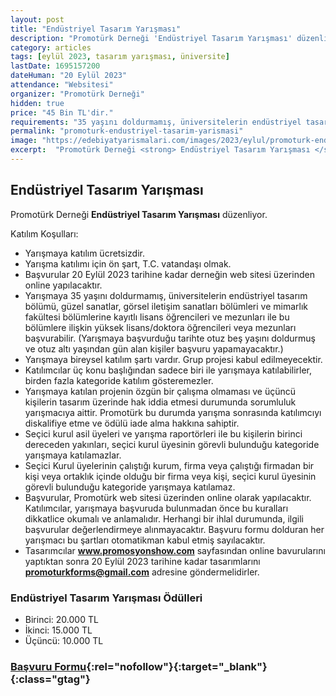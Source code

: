 ```yaml
---
layout: post
title: "Endüstriyel Tasarım Yarışması"
description: "Promotürk Derneği 'Endüstriyel Tasarım Yarışması' düzenliyor."
category: articles
tags: [eylül 2023, tasarım yarışması, üniversite]
lastDate: 1695157200
dateHuman: "20 Eylül 2023"
attendance: "Websitesi"
organizer: "Promotürk Derneği"
hidden: true
price: "45 Bin TL'dir."
requirements: "35 yaşını doldurmamış, üniversitelerin endüstriyel tasarım bölümü, güzel sanatlar, görsel iletişim sanatları bölümleri ve mimarlık fakültesi bölümlerine kayıtlı lisans öğrencileri ve mezunları ile bu bölümlere ilişkin yüksek lisans/doktora öğrencileri veya mezunları katılabilir."
permalink: "promoturk-endustriyel-tasarim-yarismasi"
image: "https://edebiyatyarismalari.com/images/2023/eylul/promoturk-endustriyel-tasarim-yarismasi.jpg"
excerpt:  "Promotürk Derneği <strong> Endüstriyel Tasarım Yarışması </strong> düzenliyor."
---
```


## Endüstriyel Tasarım Yarışması
Promotürk Derneği **Endüstriyel Tasarım Yarışması** düzenliyor.  

Katılım Koşulları:
- Yarışmaya katılım ücretsizdir.
- Yarışma katılımı için ön şart, T.C. vatandaşı olmak.
- Başvurular 20 Eylül 2023 tarihine kadar derneğin web sitesi üzerinden online yapılacaktır.
- Yarışmaya 35 yaşını doldurmamış, üniversitelerin endüstriyel tasarım bölümü, güzel sanatlar, görsel iletişim sanatları bölümleri ve mimarlık fakültesi bölümlerine kayıtlı lisans öğrencileri ve mezunları ile bu bölümlere ilişkin yüksek lisans/doktora öğrencileri veya mezunları başvurabilir. (Yarışmaya başvurduğu tarihte otuz beş yaşını doldurmuş ve otuz altı yaşından gün alan kişiler başvuru yapamayacaktır.)
- Yarışmaya bireysel katılım şartı vardır. Grup projesi kabul edilmeyecektir.
- Katılımcılar üç konu başlığından sadece biri ile yarışmaya katılabilirler, birden fazla kategoride katılım gösteremezler.
- Yarışmaya katılan projenin özgün bir çalışma olmaması ve üçüncü kişilerin tasarım üzerinde hak iddia etmesi durumunda sorumluluk yarışmacıya aittir. Promotürk bu durumda yarışma sonrasında katılımcıyı diskalifiye etme ve ödülü iade alma hakkına sahiptir.
- Seçici kurul asil üyeleri ve yarışma raportörleri ile bu kişilerin birinci dereceden yakınları, seçici kurul üyesinin görevli bulunduğu kategoride yarışmaya katılamazlar.
- Seçici Kurul üyelerinin çalıştığı kurum, firma veya çalıştığı firmadan bir kişi veya ortaklık içinde olduğu bir firma veya kişi, seçici kurul üyesinin görevli bulunduğu kategoride yarışmaya katılamaz.
- Başvurular, Promotürk web sitesi üzerinden online olarak yapılacaktır. Katılımcılar, yarışmaya başvuruda bulunmadan önce bu kuralları dikkatlice okumalı ve anlamalıdır. Herhangi bir ihlal durumunda, ilgili başvurular değerlendirmeye alınmayacaktır. Başvuru formu dolduran her yarışmacı bu şartları otomatikman kabul etmiş
sayılacaktır.
- Tasarımcılar **www.promosyonshow.com** sayfasından online bavurularını yaptıktan sonra 20 Eylül 2023 tarihine kadar tasarımlarını **promoturkforms@gmail.com** adresine göndermelidirler.


### Endüstriyel Tasarım Yarışması Ödülleri
- Birinci: 20.000 TL 
- İkinci: 15.000 TL 
- Üçüncü: 10.000 TL 


### [Başvuru Formu](http://www.promosyonshow.com/?ref=edebiyatyarismalari.com){:rel="nofollow"}{:target="_blank"}{:class="gtag"}